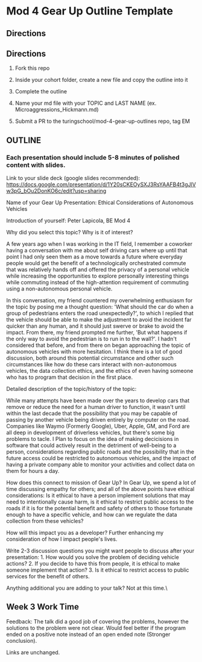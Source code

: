 # Mod 4 Gear Up Outline Template

## Directions

## Directions

  1) Fork this repo

  2) Inside your cohort folder, create a new file and copy the outline into it

  3) Complete the outline

  4) Name your md file with your TOPIC and LAST NAME (ex.   Microaggressions_Hickmann.md)

  5)  Submit a PR to the turingschool/mod-4-gear-up-outlines repo, tag EM

## OUTLINE

### Each presentation should include 5-8 minutes of polished content with slides.

  Link to your slide deck (google slides recommended): https://docs.google.com/presentation/d/1Y20sCKEOySXJ3RsYAAFB4t3gJlVw3pG_bOu2DonKO6c/edit?usp=sharing

  Name of your Gear Up Presentation: Ethical Considerations of Autonomous Vehicles

  Introduction of yourself: Peter Lapicola, BE Mod 4

  Why did you select this topic?  Why is it of interest?

  A few years ago when I was working in the IT field, I remember a coworker having a conversation with me about self driving cars where up until that point I had only seen them as a move towards a future where everyday people would get the benefit of a technologically orchestrated commute that was relatively hands off and offered the privacy of a personal vehicle while increasing the opportunities to explore personally interesting things while commuting instead of the high-attention requirement of commuting using a non-autonomous personal vehicle.

  In this conversation, my friend countered my overwhelming enthusiasm for the topic by posing me a thought question: 'What should the car do when a group of pedestrians enters the road unexpectedly?', to which I replied that the vehicle should be able to make the adjustment to avoid the incident far quicker than any human, and it should just swerve or brake to avoid the impact. From there, my friend prompted me further, 'But what happens if the only way to avoid the pedestrian is to run in to the wall?'. I hadn't considered that before, and from there on began approaching the topic of autonomous vehicles with more hesitation. I think there is a lot of good discussion, both around this potential circumstance and other such circumstances like how do these cars interact with non-autonomous vehicles, the data collection ethics, and the ethics of even having someone who has to program that decision in the first place.

  Detailed description of the topic/history of the topic:

  While many attempts have been made over the years to develop cars that remove or reduce the need for a human driver to function, it wasn't until within the last decade that the possibility that you may be capable of passing by another vehicle being driven entirely by computer on the road. Companies like Waymo (Formerly Google), Uber, Apple, GM, and Ford are all deep in development of driverless vehicles, but there's some big problems to tacle. I Plan to focus on the idea of making decicisions in software that could actively result in the detriment of well-being to a person, considerations regarding public roads and the possibility that in the future access could be restricted to autonomous vehicles, and the impact of having a private company able to monitor your activities and collect data on them for hours a day.

  How does this connect to mission of Gear Up? In Gear Up, we spend a lot of time discussing empathy for others; and all of the above points have ethical considerations: Is it ethical to have a person implement solutions that may need to intentionally cause harm, is it ethical to restrict public access to the roads if it is for the potential benefit and safety of others to those fortunate enough to have a specific vehicle, and how can we regulate the data collection from these vehicles?

  How will this impact you as a developer? Further enhancing my consideration of how I impact people's lives.

  Write 2-3 discussion questions you might want people to discuss after your presentation:
    1. How would you solve the problem of deciding vehicle actions?
    2. If you decide to have this from people, it is ethical to make someone implement that action?
    3. Is it ethical to restrict access to public services for the benefit of others.

   Anything additional you are adding to your talk? Not at this time.\

   ## Week 3 Work Time

   Feedback: The talk did a good job of covering the problems, however the solutions to the problem were not clear. Would feel better if the program ended on a positive note instead of an open ended note (Stronger conclusion).

   Links are unchanged.
